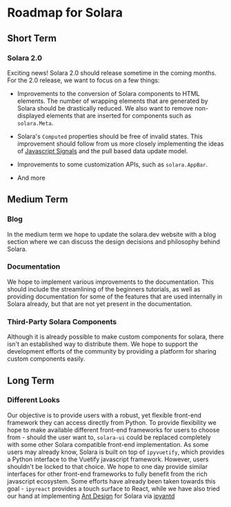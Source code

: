 # Roadmap for Solara

## Short Term

### Solara 2.0

Exciting news! Solara 2.0 should release sometime in the coming months. For the 2.0 release, we want to focus on a few things:

- Improvements to the conversion of Solara components to HTML elements. The number of wrapping elements that are generated by Solara should be drastically reduced. We also want to remove non-displayed elements that are inserted for components such as `solara.Meta`.

- Solara's `Computed` properties should be free of invalid states. This improvement should follow from us more closely implementing the ideas of [Javascript Signals](https://github.com/tc39/proposal-signals) and the pull based data update model.

- Improvements to some customization APIs, such as `solara.AppBar`.

- And more

## Medium Term

### Blog

In the medium term we hope to update the solara.dev website with a blog section where we can discuss the design decisions and philosophy behind Solara.

### Documentation

We hope to implement various improvements to the documentation. This should include the streamlining of the beginners tutorials, as well as providing documentation for some of the features that are used internally in Solara already, but that are not yet present in the documentation.

### Third-Party Solara Components

Although it is already possible to make custom components for solara, there isn't an established way to distribute them. We hope to support the development efforts of the community by providing a platform for sharing custom components easily.

## Long Term

### Different Looks

Our objective is to provide users with a robust, yet flexible front-end framework they can access directly from Python. To provide flexibility we hope to make available different front-end frameworks for users to choose from - should the user want to, `solara-ui` could be replaced completely with some other Solara compatible front-end implementation. As some users may already know, Solara is built on top of `ipyvuetify`, which provides a Python interface to the Vuetify javascript framework. However, users shouldn't be locked to that choice. We hope to one day provide similar interfaces for other front-end frameworks to fully benefit from the rich javascript ecosystem. Some efforts have already been taken towards this goal - `ipyreact` provides a touch surface to React, while we have also tried our hand at implementing [Ant Design](https://ant.design) for Solara via [ipyantd](https://github.com/widgetti/ipyantd)
